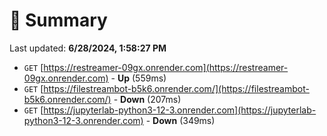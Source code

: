 # 📖 Summary
Last updated: **6/28/2024, 1:58:27 PM**

- `GET` [https://restreamer-09gx.onrender.com](https://restreamer-09gx.onrender.com) - **Up** (559ms)
- `GET` [https://filestreambot-b5k6.onrender.com/](https://filestreambot-b5k6.onrender.com/) - **Down** (207ms)
- `GET` [https://jupyterlab-python3-12-3.onrender.com](https://jupyterlab-python3-12-3.onrender.com) - **Down** (349ms)
